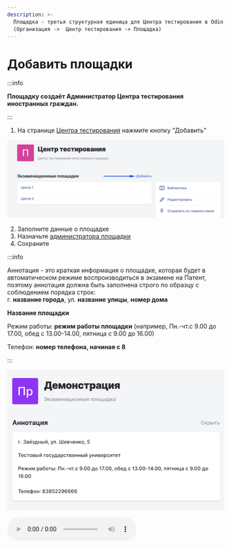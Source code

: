```yaml
---
description: >-
  Площадка - третья структурная единица для Центра тестирования в Odin
  (Организация ->  Центр тестирования -> Площадка)
---
```


# Добавить площадки

:::info

**Площадку создаёт Администратор  Центра тестирования иностранных граждан.**

:::

1. На странице [Центра тестирования](https://www.odin.study/ru/Division/Info/2924) нажмите кнопку "Добавить"

![](<../.gitbook/assets/image (223).png>)

2. Заполните данные о площадке
3. Назначьте [администратора площадки](registraciya-sotrudnikov-v-odin.md#kak-naznachit-rol)
4. Сохраните

:::info

Аннотация - это краткая информация о площадке, которая будет в автоматическом режиме воспроизводиться в экзамене на Патент, поэтому аннотация должна быть заполнена строго по образцу с соблюдением порядка строк:\
г. **название города**, ул. **название улицы**, **номер дома**

**Название площадки**

Режим работы:  **режим работы площадки** (например, Пн.-чт.с 9.00 до 17.00, обед с 13.00-14.00, пятница с 9.00 до 16.00)

Телефон: **номер телефона, начиная с 8**

:::

![](<../.gitbook/assets/image (302).png> "Пример заполненной аннотации")

![](<../.gitbook/assets/Пример автоматического воспроизведения записи в экзамене на Патент.ogg>)
